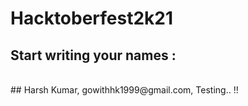 # Hacktoberfest2k21
## Start writing your names :
<br>
## Harsh Kumar, gowithhk1999@gmail.com, Testing.. !!

